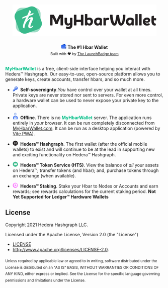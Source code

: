 <h1 align="center"><img src="./src/assets/myhbarwallet-logo.svg"/></h1>

<div align="center">
  <img width="16" src="./src/assets/img_wallet.svg">&nbsp;<strong>The #1 Hbar Wallet</strong>
</div>

<div align="center">
  <sub>Built with ❤️ by <a href="https://launchbadge.com">The LaunchBadge team</a></sub>
</div>

<br>

<font color="#00BE87">**MyHbarWallet**</font> is a free, client-side
interface helping you interact with Hedera™ Hashgraph. Our easy-to-use,
open-source platform allows you to generate keys, create accounts,
transfer hbars, and so much more.

-   <img width="16" src="./src/assets/icon_nav_purple_keys.svg">&nbsp;&nbsp;**Self-sovereignty**._You_ have control over your wallet at all times. Private keys are never stored nor sent to servers. For even more control, a hardware wallet can be used
    to never expose your private key to the application.

-   <img width="16" src="./src/assets/icon_nav_purple_people.svg">&nbsp;&nbsp;**Offline**. There is no <font color="#00BE87">**MyHbarWallet**</font> server. The application runs entirely in _your_ browser. It can be run completely disconnected from [MyHbarWallet.com](https://MyHbarWallet.com). It can be run as a desktop application (powered by [Vite PWA](https://vite-pwa-org.netlify.app/)).

-   <img width="16" src="./src/assets/icon_hedera.svg">&nbsp;&nbsp;**Hedera™ Hashgraph**. The first wallet (after the official mobile wallets) to exist and will continue to be at the lead in supporting new and exciting functionality on Hedera™ Hashgraph.

-   <img width="16" src="./src/assets/img_token_gen.svg">&nbsp;&nbsp;**Hedera™ Token Service (HTS)**. View the balance of _all_ your assets on Hedera™; transfer tokens (and hbar); and, purchase tokens through an exchange (when available).

-   <img width="16" src="./src/assets/clock.svg">&nbsp;&nbsp;**Hedera™ Staking**. Stake your Hbar to Nodes or Accounts and earn rewards; see rewards calculations for the current staking period. **Not Yet Supported for Ledger™ Hardware Wallets**

## License

Copyright 2021 Hedera Hashgraph LLC.

Licensed under the Apache License, Version 2.0 (the "License")

-   [LICENSE](LICENSE)
-   http://www.apache.org/licenses/LICENSE-2.0.

<sub>
Unless required by applicable law or agreed to in writing, software distributed under the License is distributed on an "AS IS" BASIS, WITHOUT WARRANTIES OR CONDITIONS OF ANY KIND, either express or implied. See the License for the specific language governing permissions and limitations under the License.
</sub>
